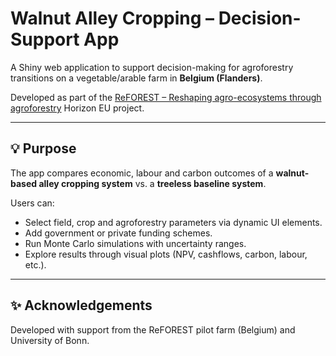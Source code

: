 # Walnut Alley Cropping – Decision-Support App

A Shiny web application to support decision-making for agroforestry transitions on a vegetable/arable farm in **Belgium (Flanders)**.

Developed as part of the [ReFOREST – Reshaping agro-ecosystems through agroforestry](https://www.reforest-eu.com) Horizon EU project.

---

## 💡 Purpose

The app compares economic, labour and carbon outcomes of a **walnut-based alley cropping system** vs. a **treeless baseline system**.

Users can:

- Select field, crop and agroforestry parameters via dynamic UI elements.
- Add government or private funding schemes.
- Run Monte Carlo simulations with uncertainty ranges.
- Explore results through visual plots (NPV, cashflows, carbon, labour, etc.).

---

## ✨ Acknowledgements

Developed with support from the ReFOREST pilot farm (Belgium) and University of Bonn.
